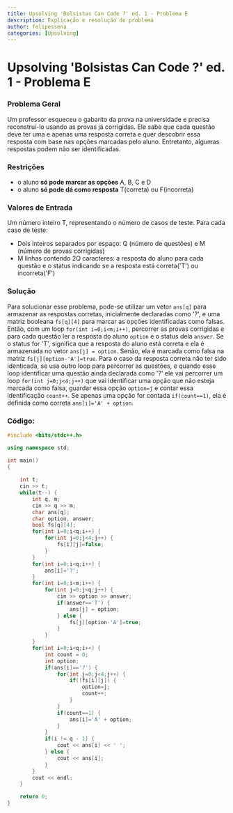 ```yaml
---
title: Upsolving 'Bolsistas Can Code ?' ed. 1 - Problema E
description: Explicação e resolução do problema
author: felipessena
categories: [Upsolving]
---
```


# Upsolving 'Bolsistas Can Code ?' ed. 1 - Problema E

### Problema Geral
Um professor esqueceu o gabarito da prova na universidade e precisa reconstruí-lo usando as provas já corrigidas. Ele sabe que cada questão deve ter uma e apenas uma resposta correta e quer descobrir essa resposta com base nas opções marcadas pelo aluno. Entretanto, algumas respostas podem não ser identificadas.

### Restrições
- o aluno **só pode marcar as opções** A, B, C e D
- o aluno **só pode dá como resposta** T(correta) ou F(incorreta)

### Valores de Entrada
Um número inteiro T, representando o número de casos de teste. Para cada caso de teste:
- Dois inteiros separados por espaço: Q (número de questões) e M (número de provas corrigidas)
- M linhas contendo 2Q caracteres: a resposta do aluno para cada questão e o status indicando se a resposta está correta('T') ou incorreta('F')

### Solução
Para solucionar esse problema, pode-se utilizar um vetor `ans[q]` para armazenar as respostas corretas, inicialmente declaradas como '?', e uma matriz booleana `fs[q][4]` para marcar as opções identificadas como falsas. Então, com um loop `for(int i=0;i<m;i++)`, percorrer as provas corrigidas e para cada questão ler a resposta do aluno `option` e o status dela `answer`. Se o status for 'T', significa que a resposta do aluno está correta e ela é armazenada no vetor `ans[j] = option`. Senão, ela é marcada como falsa na matriz `fs[j][option-'A']=true`. Para o caso da resposta correta não ter sido identicada, se usa outro loop para percorrer as questões, e quando esse loop identificar uma questão ainda declarada como '?' ele vai percorrer um loop `for(int j=0;j<4;j++)` que vai identificar uma opção que não esteja marcada como falsa, guardar essa opção `option=j` e contar essa identificação `count++`. Se apenas uma opção for contada `if(count==1)`, ela é definida como correta `ans[i]='A' + option`.

### Código:
```cpp
#include <bits/stdc++.h>

using namespace std;

int main()
{
    
    int t;
    cin >> t;
    while(t--) {
        int q, m;
        cin >> q >> m;
        char ans[q];
        char option, answer;
        bool fs[q][4];
        for(int i=0;i<q;i++) {
            for(int j=0;j<4;j++) {
                fs[i][j]=false;
            }
        }
        for(int i=0;i<q;i++) {
            ans[i]='?';
        }
        for(int i=0;i<m;i++) {
            for(int j=0;j<q;j++) {
                cin >> option >> answer;
                if(answer=='T') {
                    ans[j] = option;
                } else {
                    fs[j][option-'A']=true;
                }
            }   
        }
        for(int i=0;i<q;i++) {
            int count = 0;
            int option;
            if(ans[i]=='?') {
                for(int j=0;j<4;j++) {
                    if(!fs[i][j]) {
                        option=j;
                        count++;
                    }
                }
                if(count==1) {
                    ans[i]='A' + option;
                }
            }
            if(i != q - 1) {
                cout << ans[i] << ' ';
            } else {
                cout << ans[i];
            }
        }
        cout << endl;
    }

    return 0;
}
```
